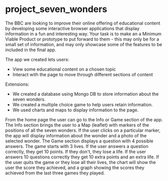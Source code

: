# project_seven_wonders
The BBC are looking to improve their online offering of educational content by developing some interactive browser applications that display information in a fun and interesting way. Your task is to make an a Minimum Viable Product or prototype to put forward to them - this may only be for a small set of information, and may only showcase some of the features to be included in the final app.

The app we created lets users:

- View some educational content on a chosen topic
- Interact with the page to move through different sections of content

Extensions:

- We created a database using Mongo DB to store information about the seven wonders.
- We created a multiple choice game to help users retain information.
- We used charts and maps to display information to the page.

From the home page the user can go to the Info or Game section of the app. The Info section brings the user to a Map (leaflet) with markers of the positions of all the seven wonders. If the user clicks on a particular marker, the app will display information about the wonder and a photo of the selected wonder.
The Game section displays a question with 4 possible answers. The game starts with 3 lives. If the user answers a question correctly, they get 10 points. If they don't, they lose a life. If the user answers 10 questions correctly they get 10 extra points and an extra life. If the user quits the game or they lose all their lives, the chart will show the user the score they achieved, and a graph showing the scores they achieved from the last three games they played.
